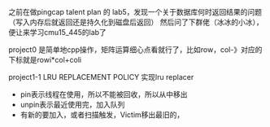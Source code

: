 之前在做pingcap talent plan 的 lab5，发现一个关于数据库何时返回结果的问题（写入内存后就返回还是持久化到磁盘后返回）
然后问了下群佬（冰冰的小冰），便让来学习cmu15_445的lab了

project0 是简单地cpp操作，矩阵运算细心点看就行了，比如row，col-》对应的下标就是rowi*col+coli

project1-1 LRU REPLACEMENT POLICY
实现lru replacer

- pin表示线程在使用，所以不能被回收，所以从中移出
- unpin表示最近使用完，加入队列
- 有新的要加入，或者扫描触发，Victim移出最旧的，